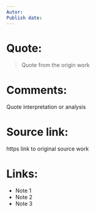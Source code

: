 ```yaml
---
Autor: 
Publish date: 
---
```

# Quote:
>  Quote from the origin work
# Comments:
Quote interpretation or analysis
# Source link:
https link to original source work
# Links:
- Note 1
- Note 2
- Note 3
